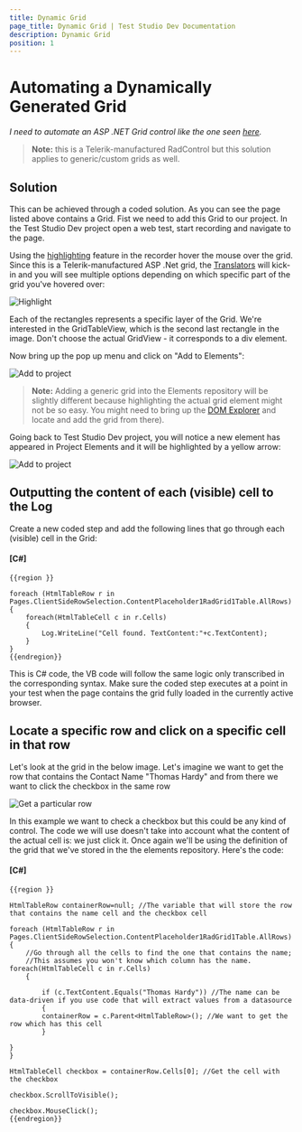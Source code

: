 ```yaml
---
title: Dynamic Grid
page_title: Dynamic Grid | Test Studio Dev Documentation
description: Dynamic Grid
position: 1
---
```

# Automating a Dynamically Generated Grid

*I need to automate an ASP .NET Grid control like the one seen <a href="http://demos.telerik.com/aspnet-ajax/grid/examples/client/selecting/defaultcs.aspx" target="_blank">here</a>.*

>**Note:** this is a Telerik-manufactured RadControl but this solution applies to generic/custom grids as well.

## Solution

This can be achieved through a coded solution. As you can see the page listed above contains a Grid. Fist we need to add this Grid to our project. In the Test Studio Dev project open a web test, start recording and navigate to the page.

Using the <a href="/features/recorder/highlighting-element" target="_blank">highlighting</a> feature in the recorder hover the mouse over the grid. Since this is a Telerik-manufactured ASP .Net grid, the <a href="/features/recorder//translators" target="_blank">Translators</a> will kick-in and you will see multiple options depending on which specific part of the grid you've hovered over:

![Highlight][1]

Each of the rectangles represents a specific layer of the Grid. We're interested in the GridTableView, which is the second last rectangle in the image. Don't choose the actual GridView - it corresponds to a div element.

Now bring up the pop up menu and click on "Add to Elements":

![Add to project][2]

 >__Note:__ Adding a generic grid into the Elements repository will be slightly different because highlighting the actual grid element might not be so easy. You might need to bring up the <a href="/features/recorder/dom-explorer" target="_blank">DOM Explorer</a> and locate and add the grid from there).

Going back to Test Studio Dev project, you will notice a new element has appeared in Project Elements and it will be highlighted by a yellow arrow:

![Add to project][3]

## Outputting the content of each (visible) cell to the Log

Create a new coded step and add the following lines that go through each (visible) cell in the Grid:

#### __[C#]__

    {{region }}

    foreach (HtmlTableRow r in Pages.ClientSideRowSelection.ContentPlaceholder1RadGrid1Table.AllRows)
    {
        foreach(HtmlTableCell c in r.Cells)
        {
            Log.WriteLine("Cell found. TextContent:"+c.TextContent);  
        }
    }
    {{endregion}}

This is C# code, the VB code will follow the same logic only transcribed in the corresponding syntax. Make sure the coded step executes at a point in your test when the page contains the grid fully loaded in the currently active browser.

## Locate a specific row and click on a specific cell in that row

Let's look at the grid in the below image. Let's imagine we want to get the row that contains the Contact Name "Thomas Hardy" and from there we want to click the checkbox in the same row

![Get a particular row][4]

In this example we want to check a checkbox but this could be any kind of control. The code we will use doesn't take into account what the content of the actual cell is: we just click it. Once again we'll be using the definition of the grid that we've stored in the the elements repository. Here's the code:

#### __[C#]__

    {{region }}

    HtmlTableRow containerRow=null; //The variable that will store the row that contains the name cell and the checkbox cell

    foreach (HtmlTableRow r in Pages.ClientSideRowSelection.ContentPlaceholder1RadGrid1Table.AllRows)
    {
        //Go through all the cells to find the one that contains the name;
        //This assumes you won't know which column has the name.
    foreach(HtmlTableCell c in r.Cells) 
        {
    
            if (c.TextContent.Equals("Thomas Hardy")) //The name can be data-driven if you use code that will extract values from a datasource
            {
            containerRow = c.Parent<HtmlTableRow>(); //We want to get the row which has this cell   
            }
                
    }
    }

    HtmlTableCell checkbox = containerRow.Cells[0]; //Get the cell with the checkbox

    checkbox.ScrollToVisible();

    checkbox.MouseClick();
    {{endregion}}

[1]: images/dynamic-grid/fig1.png
[2]: images/dynamic-grid/fig2.png
[3]: images/dynamic-grid/fig3.png
[4]: images/dynamic-grid/fig4.png
[5]: images/dynamic-grid/fig5.png



